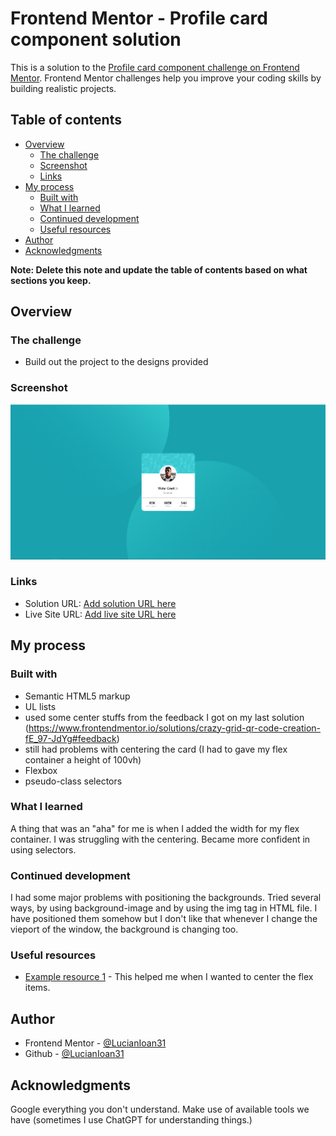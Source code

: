 # Frontend Mentor - Profile card component solution

This is a solution to the [Profile card component challenge on Frontend Mentor](https://www.frontendmentor.io/challenges/profile-card-component-cfArpWshJ). Frontend Mentor challenges help you improve your coding skills by building realistic projects. 

## Table of contents

- [Overview](#overview)
  - [The challenge](#the-challenge)
  - [Screenshot](#screenshot)
  - [Links](#links)
- [My process](#my-process)
  - [Built with](#built-with)
  - [What I learned](#what-i-learned)
  - [Continued development](#continued-development)
  - [Useful resources](#useful-resources)
- [Author](#author)
- [Acknowledgments](#acknowledgments)

**Note: Delete this note and update the table of contents based on what sections you keep.**

## Overview

### The challenge

- Build out the project to the designs provided

### Screenshot

![](./screenshot.png)



### Links

- Solution URL: [Add solution URL here](https://www.frontendmentor.io/solutions/flexbox-pseudoclass-selectors-bNXrDSc1Dh)
- Live Site URL: [Add live site URL here](https://your-live-site-url.com)

## My process

### Built with

- Semantic HTML5 markup
- UL lists 
- used some center stuffs from the feedback I got on my last solution (https://www.frontendmentor.io/solutions/crazy-grid-qr-code-creation-fE_97-JdYg#feedback)
- still had problems with centering the card (I had to gave my flex container a height of 100vh)
- Flexbox
- pseudo-class selectors

### What I learned

A thing that was an "aha" for me is when I added the width for my flex container. I was struggling with the centering. 
Became more confident in using selectors. 


### Continued development

I had some major problems with positioning the backgrounds. Tried several ways, by using background-image and by using the img tag in HTML file. I have positioned them somehow but I don't like that whenever I change the vieport of the window, the background is changing too. 


### Useful resources

- [Example resource 1]((https://www.frontendmentor.io/solutions/crazy-grid-qr-code-creation-fE_97-JdYg#feedback)) - This helped me when I wanted to center the flex items. 


## Author
- Frontend Mentor - [@LucianIoan31](https://www.frontendmentor.io/profile/LucianIoan31)
- Github - [@LucianIoan31](https://github.com/LucianIoan31)

## Acknowledgments

Google everything you don't understand. Make use of available tools we have (sometimes I use ChatGPT for understanding things.)


